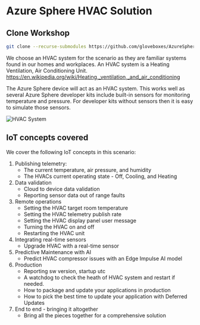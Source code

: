 # Azure Sphere HVAC Solution

## Clone Workshop

```bash
git clone --recurse-submodules https://github.com/gloveboxes/AzureSphereWorkshop.git AzureSphereWorkshop
```

We choose an HVAC system for the scenario as they are familiar systems found in our homes and workplaces.
An HVAC system is a Heating Ventilation, Air Conditioning Unit.
https://en.wikipedia.org/wiki/Heating,_ventilation,_and_air_conditioning

The Azure Sphere device will act as an HVAC system. This works well as several Azure Sphere developer kits
include built-in sensors for monitoring temperature and pressure.
For developer kits without sensors then it is easy to simulate those sensors.

![HVAC System](https://upload.wikimedia.org/wikipedia/commons/9/90/Rooftop_Packaged_Units.JPG)

## IoT concepts covered

We cover the following IoT concepts in this scenario:

1. Publishing telemetry:
    * The current temperature, air pressure, and humidity
    * The HVACs current operating state - Off, Cooling, and Heating
2. Data validation
    * Cloud to device data validation
    * Reporting sensor data out of range faults
3. Remote operations
    * Setting the HVAC target room temperature
    * Setting the HVAC telemetry publish rate
    * Setting the HVAC display panel user message
    * Turning the HVAC on and off
    * Restarting the HVAC unit
4. Integrating real-time sensors
    * Upgrade HVAC with a real-time sensor
5. Predictive Maintenance with AI
    * Predict HVAC compressor issues with an Edge Impulse AI model
6. Production
    * Reporting sw version, startup utc
    * A watchdog to check the heath of HVAC system and restart if needed.
    * How to package and update your applications in production
    * How to pick the best time to update your application with Deferred Updates
7. End to end - bringing it altogether
    * Bring all the pieces together for a comprehensive solution
